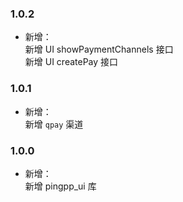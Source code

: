 ### 1.0.2
* 新增：  
新增 UI showPaymentChannels 接口  
新增 UI createPay 接口

### 1.0.1
* 新增：  
新增 `qpay` 渠道

### 1.0.0
* 新增：  
新增 pingpp_ui 库